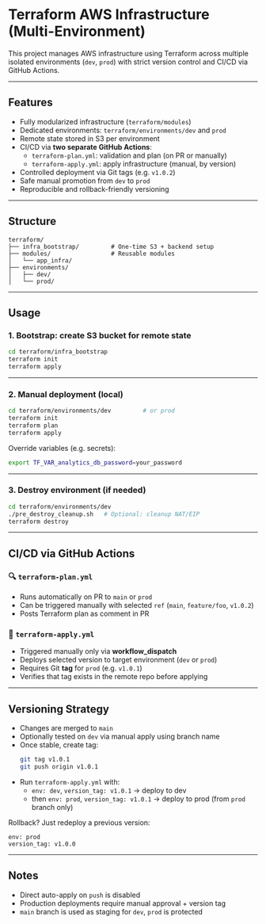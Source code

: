 # Terraform AWS Infrastructure (Multi-Environment)

This project manages AWS infrastructure using Terraform across multiple isolated environments (`dev`, `prod`) with strict version control and CI/CD via GitHub Actions.

---

## Features

- Fully modularized infrastructure (`terraform/modules`)
- Dedicated environments: `terraform/environments/dev` and `prod`
- Remote state stored in S3 per environment
- CI/CD via **two separate GitHub Actions**:
  - `terraform-plan.yml`: validation and plan (on PR or manually)
  - `terraform-apply.yml`: apply infrastructure (manual, by version)
- Controlled deployment via Git tags (e.g. `v1.0.2`)
- Safe manual promotion from `dev` to `prod`
- Reproducible and rollback-friendly versioning

---

## Structure

```
terraform/
├── infra_bootstrap/         # One-time S3 + backend setup
├── modules/                 # Reusable modules
│   └── app_infra/
├── environments/
│   ├── dev/
│   └── prod/
```

---

## Usage

### 1. Bootstrap: create S3 bucket for remote state

```bash
cd terraform/infra_bootstrap
terraform init
terraform apply
```

---

### 2. Manual deployment (local)

```bash
cd terraform/environments/dev         # or prod
terraform init
terraform plan
terraform apply
```

Override variables (e.g. secrets):

```bash
export TF_VAR_analytics_db_password=your_password
```

---

### 3. Destroy environment (if needed)

```bash
cd terraform/environments/dev
./pre_destroy_cleanup.sh   # Optional: cleanup NAT/EIP
terraform destroy
```

---

## CI/CD via GitHub Actions

### 🔍 `terraform-plan.yml`

- Runs automatically on PR to `main` or `prod`
- Can be triggered manually with selected `ref` (`main`, `feature/foo`, `v1.0.2`)
- Posts Terraform plan as comment in PR

### 🚀 `terraform-apply.yml`

- Triggered manually only via **workflow_dispatch**
- Deploys selected version to target environment (`dev` or `prod`)
- Requires Git **tag** for `prod` (e.g. `v1.0.1`)
- Verifies that tag exists in the remote repo before applying

---

## Versioning Strategy

- Changes are merged to `main`
- Optionally tested on `dev` via manual apply using branch name
- Once stable, create tag:
  ```bash
  git tag v1.0.1
  git push origin v1.0.1
  ```
- Run `terraform-apply.yml` with:
  - `env: dev`, `version_tag: v1.0.1` → deploy to dev
  - then `env: prod`, `version_tag: v1.0.1` → deploy to prod (from `prod` branch only)

Rollback? Just redeploy a previous version:

```text
env: prod
version_tag: v1.0.0
```

---

## Notes

- Direct auto-apply on `push` is disabled
- Production deployments require manual approval + version tag
- `main` branch is used as staging for `dev`, `prod` is protected
